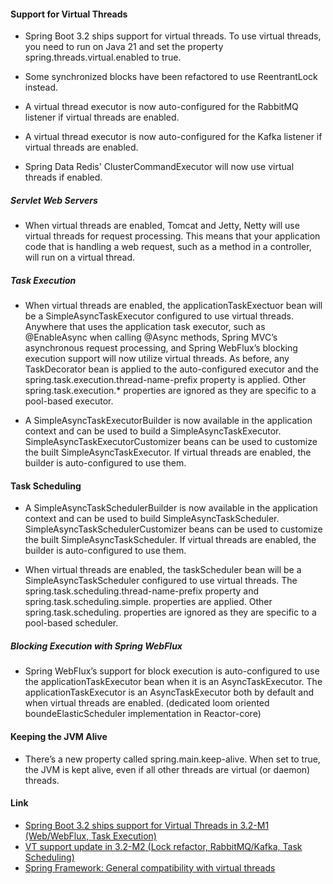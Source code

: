 #### Support for Virtual Threads

- Spring Boot 3.2 ships support for virtual threads. To use virtual threads, you need to run on Java 21 and set the
  property spring.threads.virtual.enabled to true.

- Some synchronized blocks have been refactored to use ReentrantLock instead.

- A virtual thread executor is now auto-configured for the RabbitMQ listener if virtual threads are enabled.

- A virtual thread executor is now auto-configured for the Kafka listener if virtual threads are enabled.

- Spring Data Redis' ClusterCommandExecutor will now use virtual threads if enabled.

##### Servlet Web Servers

- When virtual threads are enabled, Tomcat and Jetty, Netty will use virtual threads for request processing. This means
  that your application code that is handling a web request, such as a method in a controller, will run on a virtual
  thread.

##### Task Execution

- When virtual threads are enabled, the applicationTaskExectuor bean will be a SimpleAsyncTaskExecutor configured to use
  virtual threads. Anywhere that uses the application task executor, such as @EnableAsync when calling @Async methods,
  Spring MVC’s asynchronous request processing, and Spring WebFlux’s blocking execution support will now utilize virtual
  threads. As before, any TaskDecorator bean is applied to the auto-configured executor and the
  spring.task.execution.thread-name-prefix property is applied. Other spring.task.execution.* properties are ignored as
  they are specific to a pool-based executor.

- A SimpleAsyncTaskExecutorBuilder is now available in the application context and can be used to build a
  SimpleAsyncTaskExecutor. SimpleAsyncTaskExecutorCustomizer beans can be used to customize the built
  SimpleAsyncTaskExecutor. If virtual threads are enabled, the builder is auto-configured to use them.

#### Task Scheduling

- A SimpleAsyncTaskSchedulerBuilder is now available in the application context and can be used to build
  SimpleAsyncTaskScheduler. SimpleAsyncTaskSchedulerCustomizer beans can be used to customize the built
  SimpleAsyncTaskScheduler. If virtual threads are enabled, the builder is auto-configured to use them.

- When virtual threads are enabled, the taskScheduler bean will be a SimpleAsyncTaskScheduler configured to use virtual
  threads. The spring.task.scheduling.thread-name-prefix property and spring.task.scheduling.simple. properties are
  applied. Other spring.task.scheduling. properties are ignored as they are specific to a pool-based scheduler.

##### Blocking Execution with Spring WebFlux

- Spring WebFlux’s support for block execution is auto-configured to use the applicationTaskExecutor bean when it is an
  AsyncTaskExecutor. The applicationTaskExecutor is an AsyncTaskExecutor both by default and when virtual threads are
  enabled. (dedicated loom oriented boundeElasticScheduler implementation in Reactor-core)

#### Keeping the JVM Alive

- There’s a new property called spring.main.keep-alive. When set to true, the JVM is kept alive, even if all other
  threads are virtual (or daemon) threads.

#### Link

- [Spring Boot 3.2 ships support for Virtual Threads in 3.2-M1 (Web/WebFlux, Task Execution)](https://github.com/spring-projects/spring-boot/wiki/Spring-Boot-3.2.0-M1-Release-Notes)
- [VT support update in 3.2-M2 (Lock refactor, RabbitMQ/Kafka, Task Scheduling)](https://github.com/spring-projects/spring-boot/wiki/Spring-Boot-3.2.0-M2-Release-Notes)
- [Spring Framework: General compatibility with virtual threads](https://github.com/spring-projects/spring-framework/wiki/What%27s-New-in-Spring-Framework-6.x)
